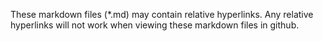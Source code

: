 These markdown files (*.md) may contain relative hyperlinks. Any relative hyperlinks will not work when viewing these markdown files in github.